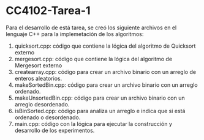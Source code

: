 # CC4102-Tarea-1

Para el desarrollo de está tarea, se creó los siguiente archivos en el lenguaje C++ para la implemetación de los algoritmos:

1) quicksort.cpp: código que contiene la lógica del algoritmo de Quicksort externo
2) mergesort.cpp: código que contiene la lógica del algoritmo de Mergesort externo
4) createarray.cpp: código para crear un archivo binario con un arreglo de enteros aleatorios.
5) makeSortedBin.cpp: código para crear un archivo binario con un arreglo ordenado.
6) makeUnsortedBin.cpp: código para crear un archivo binario con un arreglo desordenado.
7) isBinSorted.cpp: código para analiza un arreglo e indica que si está ordenado o desordenado.
8) main.cpp: código con la lógica para ejecutar la construcción y desarrollo de los experimentos.

